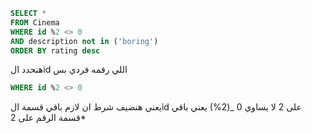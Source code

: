 ```sql
SELECT *
FROM Cinema
WHERE id %2 <> 0
AND description not in ('boring')
ORDER BY rating desc
```
هنحدد الid اللي رقمه فردي بس 
```sql
WHERE id %2 <> 0
```

يعني هنضيف شرط ان لازم باقي قسمة الid على 2 لا يساوي 0 
_(2%) يعني باقي قسمة الرقم على 2*
